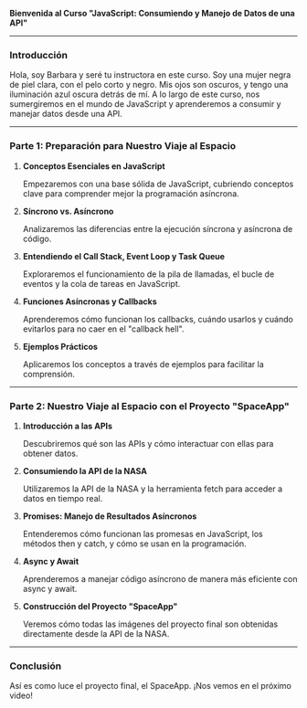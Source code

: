 **Bienvenida al Curso "JavaScript: Consumiendo y Manejo de Datos de una API"**

---

### Introducción

Hola, soy Barbara y seré tu instructora en este curso. Soy una mujer negra de piel clara, con el pelo corto y negro. Mis ojos son oscuros, y tengo una iluminación azul oscura detrás de mí. A lo largo de este curso, nos sumergiremos en el mundo de JavaScript y aprenderemos a consumir y manejar datos desde una API.

---

### Parte 1: Preparación para Nuestro Viaje al Espacio

1. **Conceptos Esenciales en JavaScript**

   Empezaremos con una base sólida de JavaScript, cubriendo conceptos clave para comprender mejor la programación asíncrona.

2. **Síncrono vs. Asíncrono**

   Analizaremos las diferencias entre la ejecución síncrona y asíncrona de código.

3. **Entendiendo el Call Stack, Event Loop y Task Queue**

   Exploraremos el funcionamiento de la pila de llamadas, el bucle de eventos y la cola de tareas en JavaScript.

4. **Funciones Asíncronas y Callbacks**

   Aprenderemos cómo funcionan los callbacks, cuándo usarlos y cuándo evitarlos para no caer en el "callback hell".

5. **Ejemplos Prácticos**

   Aplicaremos los conceptos a través de ejemplos para facilitar la comprensión.

---

### Parte 2: Nuestro Viaje al Espacio con el Proyecto "SpaceApp"

1. **Introducción a las APIs**

   Descubriremos qué son las APIs y cómo interactuar con ellas para obtener datos.

2. **Consumiendo la API de la NASA**

   Utilizaremos la API de la NASA y la herramienta fetch para acceder a datos en tiempo real.

3. **Promises: Manejo de Resultados Asíncronos**

   Entenderemos cómo funcionan las promesas en JavaScript, los métodos then y catch, y cómo se usan en la programación.

4. **Async y Await**

   Aprenderemos a manejar código asíncrono de manera más eficiente con async y await.

5. **Construcción del Proyecto "SpaceApp"**

   Veremos cómo todas las imágenes del proyecto final son obtenidas directamente desde la API de la NASA.

---

### Conclusión

Así es como luce el proyecto final, el SpaceApp. ¡Nos vemos en el próximo video!